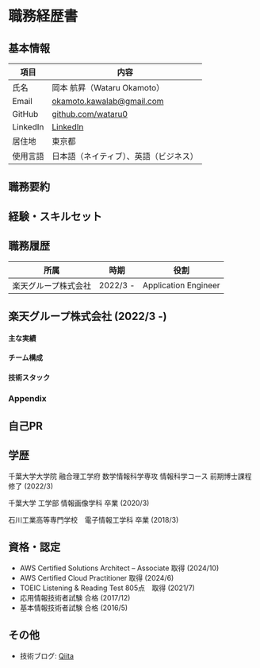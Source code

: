 # 職務経歴書

## 基本情報

| 項目         | 内容                            |
|--------------|---------------------------------|
| 氏名         | 岡本 航昇（Wataru Okamoto）       |
| Email        | [okamoto.kawalab@gmail.com](okamoto.kawalab@gmail.com)         |
| GitHub       | [github.com/wataru0](https://github.com/wataru0) |
| LinkedIn     | [LinkedIn](https://www.linkedin.com/in/%E8%88%AA%E6%98%87-%E5%B2%A1%E6%9C%AC-a39a231b9/) |
| 居住地       | 東京都                          |
| 使用言語     | 日本語（ネイティブ）、英語（ビジネス） |

## 職務要約

## 経験・スキルセット

## 職務履歴

| 所属        | 時期              | 役割                        |
| ---------- | ----------------- | ----------------------------- |
| 楽天グループ株式会社 | 2022/3 -         | Application Engineer |

## 楽天グループ株式会社 (2022/3 -)

#### 主な実績

#### チーム構成

#### 技術スタック

### Appendix

## 自己PR

## 学歴

千葉大学大学院 融合理工学府 数学情報科学専攻 情報科学コース 前期博士課程 修了 (2022/3)

千葉大学 工学部 情報画像学科 卒業 (2020/3)

石川工業高等専門学校　電子情報工学科 卒業 (2018/3)

## 資格・認定

- AWS Certified Solutions Architect – Associate 取得 (2024/10)
- AWS Certified Cloud Practitioner 取得 (2024/6)
- TOEIC Listening & Reading Test 805点　取得 (2021/7)
- 応用情報技術者試験 合格 (2017/12)
- 基本情報技術者試験 合格 (2016/5)

## その他

- 技術ブログ: [Qiita](https://qiita.com/okamoto441)
